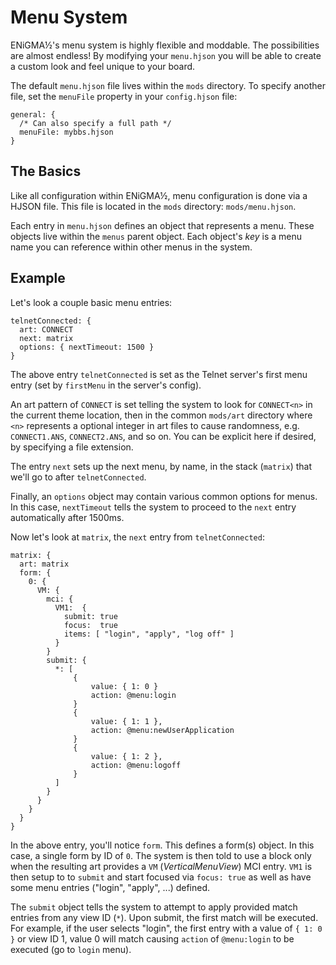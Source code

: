 # Menu System
ENiGMA½'s menu system is highly flexible and moddable. The possibilities are almost endless! By modifying your `menu.hjson` you will be able to create a custom look and feel unique to your board.

The default `menu.hjson` file lives within the `mods` directory. To specify another file, set the `menuFile` property in your `config.hjson` file:
```hjson
general: {
  /* Can also specify a full path */
  menuFile: mybbs.hjson
}
```

## The Basics
Like all configuration within ENiGMA½, menu configuration is done via a HJSON file. This file is located in the `mods` directory: `mods/menu.hjson`.

Each entry in `menu.hjson` defines an object that represents a menu. These objects live within the `menus` parent object. Each object's *key* is a menu name you can reference within other menus in the system. 

## Example
Let's look a couple basic menu entries:

```hjson
telnetConnected: {
  art: CONNECT
  next: matrix
  options: { nextTimeout: 1500 }
}
```

The above entry `telnetConnected` is set as the Telnet server's first menu entry (set by `firstMenu` in the server's config).

An art pattern of `CONNECT` is set telling the system to look for `CONNECT<n>` in the current theme location, then in the common `mods/art` directory where `<n>` represents a optional integer in art files to cause randomness, e.g. `CONNECT1.ANS`, `CONNECT2.ANS`, and so on. You can be explicit here if desired, by specifying a file extension.

The entry `next` sets up the next menu, by name, in the stack (`matrix`) that we'll go to after `telnetConnected`.

Finally, an `options` object may contain various common options for menus. In this case, `nextTimeout` tells the system to proceed to the `next` entry automatically after 1500ms.

Now let's look at `matrix`, the `next` entry from `telnetConnected`:
```hjson
matrix: {
  art: matrix
  form: {
    0: {
      VM: {
        mci: {
          VM1:  {
            submit: true
            focus:  true            
            items: [ "login", "apply", "log off" ]
          }
        }
        submit: {
          *: [
              {
                  value: { 1: 0 }
                  action: @menu:login
              }
              {
                  value: { 1: 1 },
                  action: @menu:newUserApplication
              }
              {
                  value: { 1: 2 },
                  action: @menu:logoff
              }
          ]
        }
      }
    }
  }
}
```

In the above entry, you'll notice `form`. This defines a form(s) object. In this case, a single form by ID of `0`. The system is then told to use a block only when the resulting art provides a `VM` (*VerticalMenuView*) MCI entry. `VM1` is then setup to to `submit` and start focused via `focus: true` as well as have some menu entries ("login", "apply", ...) defined.

The `submit` object tells the system to attempt to apply provided match entries from any view ID (`*`). Upon submit, the first match will be executed. For example, if the user selects "login", the first entry with a value of `{ 1: 0 }` or view ID 1, value 0 will match causing `action` of `@menu:login` to be executed (go to `login` menu).
